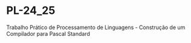 # PL-24_25
Trabalho Prático de Processamento de Linguagens - Construção de um Compilador para Pascal Standard
